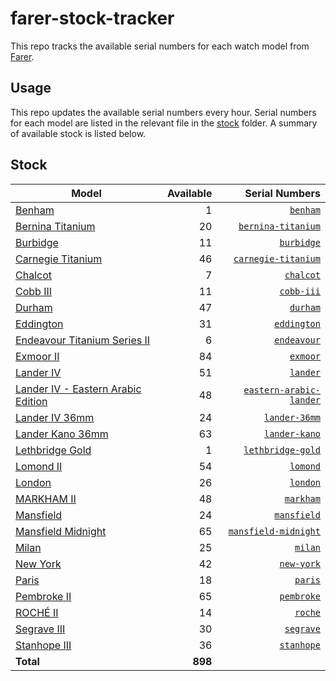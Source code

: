 # farer-stock-tracker

This repo tracks the available serial numbers for each watch model from [Farer](https://farer.com).

## Usage

This repo updates the available serial numbers every hour. Serial numbers for each model are listed in the relevant file in the [stock](./stock) folder. A summary of available stock is listed below.

## Stock

| Model | Available | Serial Numbers |
| ----- | --------: | -------------: |
| [Benham](https://usd.farer.com/products/benham) | 1 | [`benham`](./stock/benham) |
| [Bernina Titanium](https://usd.farer.com/products/bernina-titanium) | 20 | [`bernina-titanium`](./stock/bernina-titanium) |
| [Burbidge](https://usd.farer.com/products/burbidge) | 11 | [`burbidge`](./stock/burbidge) |
| [Carnegie Titanium](https://usd.farer.com/products/carnegie-titanium) | 46 | [`carnegie-titanium`](./stock/carnegie-titanium) |
| [Chalcot](https://usd.farer.com/products/chalcot) | 7 | [`chalcot`](./stock/chalcot) |
| [Cobb III](https://usd.farer.com/products/cobb-iii) | 11 | [`cobb-iii`](./stock/cobb-iii) |
| [Durham](https://usd.farer.com/products/durham) | 47 | [`durham`](./stock/durham) |
| [Eddington](https://usd.farer.com/products/eddington) | 31 | [`eddington`](./stock/eddington) |
| [Endeavour Titanium Series II](https://usd.farer.com/products/endeavour) | 6 | [`endeavour`](./stock/endeavour) |
| [Exmoor II](https://usd.farer.com/products/exmoor) | 84 | [`exmoor`](./stock/exmoor) |
| [Lander IV](https://usd.farer.com/products/lander) | 51 | [`lander`](./stock/lander) |
| [Lander IV - Eastern Arabic Edition](https://usd.farer.com/products/eastern-arabic-lander) | 48 | [`eastern-arabic-lander`](./stock/eastern-arabic-lander) |
| [Lander IV 36mm](https://usd.farer.com/products/lander-36mm) | 24 | [`lander-36mm`](./stock/lander-36mm) |
| [Lander Kano 36mm](https://usd.farer.com/products/lander-kano) | 63 | [`lander-kano`](./stock/lander-kano) |
| [Lethbridge Gold](https://usd.farer.com/products/lethbridge-gold) | 1 | [`lethbridge-gold`](./stock/lethbridge-gold) |
| [Lomond II](https://usd.farer.com/products/lomond) | 54 | [`lomond`](./stock/lomond) |
| [London](https://usd.farer.com/products/london) | 26 | [`london`](./stock/london) |
| [MARKHAM II](https://usd.farer.com/products/markham) | 48 | [`markham`](./stock/markham) |
| [Mansfield](https://usd.farer.com/products/mansfield) | 24 | [`mansfield`](./stock/mansfield) |
| [Mansfield Midnight](https://usd.farer.com/products/mansfield-midnight) | 65 | [`mansfield-midnight`](./stock/mansfield-midnight) |
| [Milan](https://usd.farer.com/products/milan) | 25 | [`milan`](./stock/milan) |
| [New York](https://usd.farer.com/products/new-york) | 42 | [`new-york`](./stock/new-york) |
| [Paris](https://usd.farer.com/products/paris) | 18 | [`paris`](./stock/paris) |
| [Pembroke II](https://usd.farer.com/products/pembroke) | 65 | [`pembroke`](./stock/pembroke) |
| [ROCHÉ II](https://usd.farer.com/products/roche) | 14 | [`roche`](./stock/roche) |
| [Segrave III](https://usd.farer.com/products/segrave) | 30 | [`segrave`](./stock/segrave) |
| [Stanhope III](https://usd.farer.com/products/stanhope) | 36 | [`stanhope`](./stock/stanhope) |
| **Total** | **898** | |
